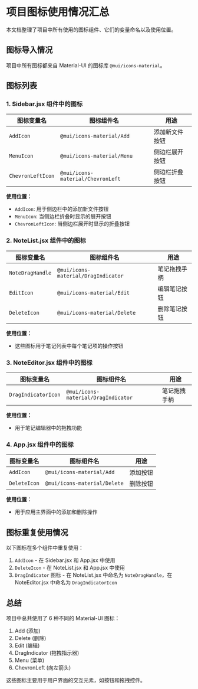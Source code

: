 # 项目图标使用情况汇总

本文档整理了项目中所有使用的图标组件、它们的变量命名以及使用位置。

## 图标导入情况

项目中所有图标都来自 Material-UI 的图标库 `@mui/icons-material`。

## 图标列表

### 1. Sidebar.jsx 组件中的图标

| 图标变量名 | 图标组件名 | 用途 |
| --- | --- | --- |
| `AddIcon` | `@mui/icons-material/Add` | 添加新文件按钮 |
| `MenuIcon` | `@mui/icons-material/Menu` | 侧边栏展开按钮 |
| `ChevronLeftIcon` | `@mui/icons-material/ChevronLeft` | 侧边栏折叠按钮 |

**使用位置：**
- `AddIcon`: 用于侧边栏中的添加新文件按钮
- `MenuIcon`: 当侧边栏折叠时显示的展开按钮
- `ChevronLeftIcon`: 当侧边栏展开时显示的折叠按钮

### 2. NoteList.jsx 组件中的图标

| 图标变量名 | 图标组件名 | 用途 |
| --- | --- | --- |
| `NoteDragHandle` | `@mui/icons-material/DragIndicator` | 笔记拖拽手柄 |
| `EditIcon` | `@mui/icons-material/Edit` | 编辑笔记按钮 |
| `DeleteIcon` | `@mui/icons-material/Delete` | 删除笔记按钮 |

**使用位置：**
- 这些图标用于笔记列表中每个笔记项的操作按钮

### 3. NoteEditor.jsx 组件中的图标

| 图标变量名 | 图标组件名 | 用途 |
| --- | --- | --- |
| `DragIndicatorIcon` | `@mui/icons-material/DragIndicator` | 笔记拖拽手柄 |

**使用位置：**
- 用于笔记编辑器中的拖拽功能

### 4. App.jsx 组件中的图标

| 图标变量名 | 图标组件名 | 用途 |
| --- | --- | --- |
| `AddIcon` | `@mui/icons-material/Add` | 添加按钮 |
| `DeleteIcon` | `@mui/icons-material/Delete` | 删除按钮 |

**使用位置：**
- 用于应用主界面中的添加和删除操作

## 图标重复使用情况

以下图标在多个组件中重复使用：

1. `AddIcon` - 在 Sidebar.jsx 和 App.jsx 中使用
2. `DeleteIcon` - 在 NoteList.jsx 和 App.jsx 中使用
3. `DragIndicator` 图标 - 在 NoteList.jsx 中命名为 `NoteDragHandle`，在 NoteEditor.jsx 中命名为 `DragIndicatorIcon`

## 总结

项目中总共使用了 6 种不同的 Material-UI 图标：

1. Add (添加)
2. Delete (删除)
3. Edit (编辑)
4. DragIndicator (拖拽指示器)
5. Menu (菜单)
6. ChevronLeft (向左箭头)

这些图标主要用于用户界面的交互元素，如按钮和拖拽控件。